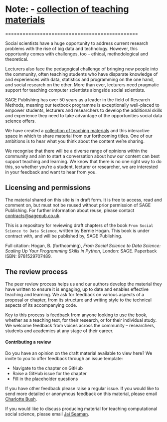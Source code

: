 # Note: - [collection of teaching materials](https://github.com/collections/teaching-computational-social-science)

==============================================

Social scientists have a huge opportunity to address current research problems with the rise of big data and technology. However, this opportunity comes with challenges, too – ethical, methodological and theoretical. 

Lecturers also face the pedagogical challenge of bringing new people into the community, often teaching students who have disparate knowledge of and experiences with data, statistics and programming on the one hand, and social research on the other. More than ever, lecturers need pragmatic support for teaching computer scientists alongside social scientists. 

SAGE Publishing has over 50 years as a leader in the field of Research Methods, meaning our textbook programme is exceptionally well-placed to empower students, lecturers and researchers to develop the additional skills and experience they need to take advantage of the opportunities social data science offers. 

We have created a [collection of teaching materials](https://github.com/collections/teaching-computational-social-science) and this interactive space in which to share material from our forthcoming titles. One of our ambitions is to hear what you think about the content we’re sharing. 

We recognise that there will be a diverse range of opinions within the community and aim to start a conversation about how our content can best support teaching and learning. We know that there is no one right way to do this, so whether you’re a student, lecturer or researcher, we are interested in your feedback and want to hear from you.

## Licensing and permissions 

The material shared on this site is in draft form. It is free to access, read and comment on, but must not be reused without prior permission of SAGE Publishing. For further information about reuse, please contact [contracts@sagepub.co.uk](mailto:contracts@sagepub.co.uk).

This is a repository for reviewing draft chapters of the book `From Social Science to Data Science`, written by Bernie Hogan. This book is under contract with, and will be published by, SAGE Publishing. 

Full citation: Hogan, B. (forthcoming), *From Social Science to Data Science: Scaling Up Your Programming Skills in Python*, London: SAGE. Paperback ISBN: 9781529707489.

## The review process

The peer review process helps us and our authors develop the material they have written to ensure it is engaging, up to date and enables effective teaching and learning. We ask for feedback on various aspects of a proposal or chapter, from its structure and writing style to the technical aspects of its accompanying code. 

Key to this process is feedback from anyone looking to use the book, whether as a teaching text, for their research, or for their individual study. We welcome feedback from voices across the community – researchers, students and academics at any stage of their career. 

#### Contributing a review

Do you have an opinion on the draft material available to view here? We invite to you to offer feedback through an issue template:

- Navigate to the chapter on GitHub
- Raise a GitHub issue for the chapter
- Fill in the placeholder questions

If you have other feedback please raise a regular issue. If you would like to send more detailed or anonymous feedback on this material, please email [Charlotte Bush](mailto:Charlotte.Bush@sagepub.co.uk). 

If you would like to discuss producing material for teaching computational social science, please email [Jai Seaman](mailto:Jai.Seaman@sagepub.co.uk).
